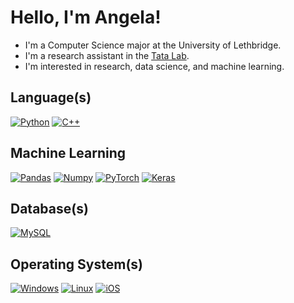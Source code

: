 # Hello, I'm Angela!

- I'm a Computer Science major at the University of Lethbridge.
- I'm a research assistant in the [Tata Lab](https://tatalab.ca/).
- I'm interested in research, data science, and machine learning.

## Language(s)

[![Python](https://img.shields.io/badge/Python-d68fff?style=for-the-badge&logo=python&logoColor=AA7FFF&color=0D1117)](https://www.python.org/)
[![C++](https://img.shields.io/badge/C++-d68fff?style=for-the-badge&logo=cplusplus&logoColor=AA7FFF&color=0D1117)](https://isocpp.org/)

## Machine Learning

[![Pandas](https://img.shields.io/badge/Pandas-d68fff?style=for-the-badge&logo=pandas&logoColor=AA7FFF&color=0D1117)](https://pandas.pydata.org/docs/index.html)
[![Numpy](https://img.shields.io/badge/Numpy-d68fff?style=for-the-badge&logo=numpy&logoColor=AA7FFF&color=0D1117)](https://numpy.org/)
[![PyTorch](https://img.shields.io/badge/PyTorch-d68fff?style=for-the-badge&logo=pytorch&logoColor=AA7FFF&color=0D1117)](https://pytorch.org/)
[![Keras](https://img.shields.io/badge/Keras-d68fff?style=for-the-badge&logo=keras&logoColor=AA7FFF&color=0D1117)](https://keras.io/)

## Database(s)

[![MySQL](https://img.shields.io/badge/MySQL-d68fff?style=for-the-badge&logo=mysql&logoColor=AA7FFF&color=0D1117)](https://www.mysql.com/)

## Operating System(s)

[![Windows](https://img.shields.io/badge/Windows-d68fff?style=for-the-badge&logo=windows&logoColor=AA7FFF&color=0D1117)](https://www.microsoft.com/en-ca/windows/windows-11)
[![Linux](https://img.shields.io/badge/Linux-d68fff?style=for-the-badge&logo=linux&logoColor=AA7FFF&color=0D1117)](https://www.linux.org/)
[![iOS](https://img.shields.io/badge/iOS-d68fff?style=for-the-badge&logo=ios&logoColor=AA7FFF&color=0D1117)](https://www.apple.com/ca/)
